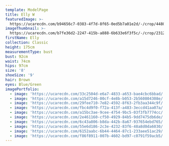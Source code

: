 ```yaml
---
template: ModelPage
title: Elly W
featuredImage: >-
  https://ucarecdn.com/b94656c7-0383-4f7d-8f65-0ed5b7a01e2d/-/crop/4480x2781/0,2240/-/preview/
imageThumbnail: >-
  https://ucarecdn.com/b7fe36d2-2247-415b-a888-6b633e6f3f5c/-/crop/2312x3205/821,159/-/preview/
firstName: Elly
collection: Classic
height: 175cm
measurementType: bust
bust: 92cm
waist: 74cm
hips: 97cm
size: '8'
shoeSize: '9'
hair: Brown
eyes: Blue/Green
imagePortfolio:
  - image: 'https://ucarecdn.com/33c2504d-e6a7-4833-a653-bae4cbc6bbad/'
  - image: 'https://ucarecdn.com/a15d7246-00cf-4e8b-b053-2b560804308e/'
  - image: 'https://ucarecdn.com/29fee710-7e82-4592-8f63-2fb3aa344c9f/'
  - image: 'https://ucarecdn.com/fbc4d9f0-f72a-413f-a483-3eccd41aa07a/'
  - image: 'https://ucarecdn.com/a15bc3ae-9cee-4754-9bc5-03f3fb7774cc/'
  - image: 'https://ucarecdn.com/2e461160-cf50-4929-84b5-9dd7475db6de/'
  - image: 'https://ucarecdn.com/6c43a806-b8da-442b-8a67-937654ebd765/'
  - image: 'https://ucarecdn.com/55e6d186-2c3e-4232-83f6-48a8d0da6030/'
  - image: 'https://ucarecdn.com/6152aabc-6b44-4464-87c1-233aee51ac29/'
  - image: 'https://ucarecdn.com/f86f8911-007b-4602-bd97-c0791f59acb5/'
---
```



